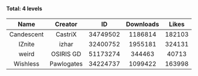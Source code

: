 #### Total: 4 levels

| Name | Creator | ID | Downloads | Likes |
|:---:|:---:|:---:|:---:|:---:|
| Candescent | CastriX | 34749502 | 1186814 | 182103
| IZnite | izhar | 32400752 | 1955181 | 324131
| weird | OSIRIS GD | 51173274 | 344463 | 40713
| Wishless | Pawlogates | 34224737 | 1099422 | 163998
